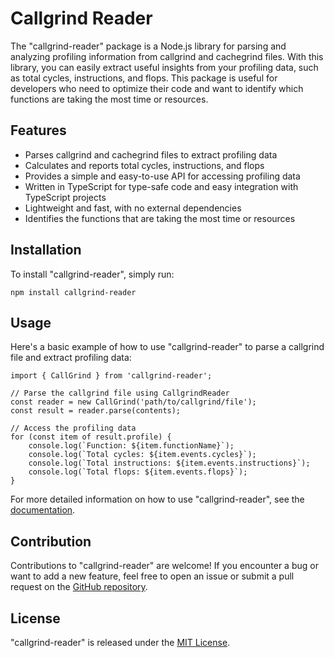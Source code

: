 # Callgrind Reader

The "callgrind-reader" package is a Node.js library for parsing and analyzing profiling information from callgrind and cachegrind files. With this library, you can easily extract useful insights from your profiling data, such as total cycles, instructions, and flops. This package is useful for developers who need to optimize their code and want to identify which functions are taking the most time or resources.

## Features

- Parses callgrind and cachegrind files to extract profiling data
- Calculates and reports total cycles, instructions, and flops
- Provides a simple and easy-to-use API for accessing profiling data
- Written in TypeScript for type-safe code and easy integration with TypeScript projects
- Lightweight and fast, with no external dependencies
- Identifies the functions that are taking the most time or resources

## Installation

To install "callgrind-reader", simply run:

```
npm install callgrind-reader
```

## Usage 

Here's a basic example of how to use "callgrind-reader" to parse a callgrind file and extract profiling data:

```
import { CallGrind } from 'callgrind-reader';

// Parse the callgrind file using CallgrindReader
const reader = new CallGrind('path/to/callgrind/file');
const result = reader.parse(contents);

// Access the profiling data
for (const item of result.profile) {
    console.log(`Function: ${item.functionName}`);
    console.log(`Total cycles: ${item.events.cycles}`);
    console.log(`Total instructions: ${item.events.instructions}`);
    console.log(`Total flops: ${item.events.flops}`);
}
```

For more detailed information on how to use "callgrind-reader", see the [documentation](https://github.com/subroy13/callgrind-reader/tree/master/docs/index.html).

## Contribution

Contributions to "callgrind-reader" are welcome! If you encounter a bug or want to add a new feature, feel free to open an issue or submit a pull request on the [GitHub repository](https://github.com/subroy13/callgrind-reader).

## License

"callgrind-reader" is released under the [MIT License](https://github.com/subroy13/callgrind-reader/blob/master/LICENSE).

